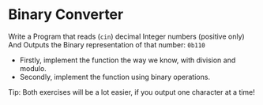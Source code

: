# Binary Converter

Write a Program that reads (`cin`) decimal Integer numbers (positive only)
And Outputs the Binary representation of that number: `0b110`

- Firstly, implement the function the way we know, with division and modulo.
- Secondly, implement the function using binary operations.

Tip: Both exercises will be a lot easier, if you output one character at a time!
